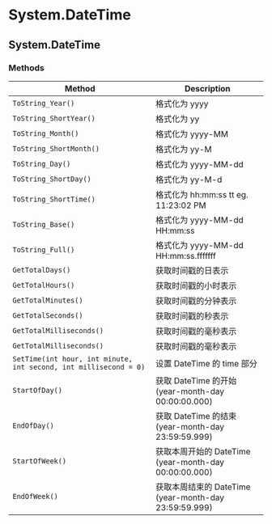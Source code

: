 # System.DateTime

## System.DateTime

### Methods

| Method                                                           | Description                                           |
| ---------------------------------------------------------------- | ----------------------------------------------------- |
| `ToString_Year()`                                                | 格式化为 yyyy                                         |
| `ToString_ShortYear()`                                           | 格式化为 yy                                           |
| `ToString_Month()`                                               | 格式化为 yyyy-MM                                      |
| `ToString_ShortMonth()`                                          | 格式化为 yy-M                                         |
| `ToString_Day()`                                                 | 格式化为 yyyy-MM-dd                                   |
| `ToString_ShortDay()`                                            | 格式化为 yy-M-d                                       |
| `ToString_ShortTime()`                                           | 格式化为 hh:mm:ss tt eg. 11:23:02 PM                  |
| `ToString_Base()`                                                | 格式化为 yyyy-MM-dd HH:mm:ss                          |
| `ToString_Full()`                                                | 格式化为 yyyy-MM-dd HH:mm:ss.fffffff                  |
| `GetTotalDays()`                                                 | 获取时间戳的日表示                                    |
| `GetTotalHours()`                                                | 获取时间戳的小时表示                                  |
| `GetTotalMinutes()`                                              | 获取时间戳的分钟表示                                  |
| `GetTotalSeconds()`                                              | 获取时间戳的秒表示                                    |
| `GetTotalMilliseconds()`                                         | 获取时间戳的毫秒表示                                  |
| `GetTotalMilliseconds()`                                         | 获取时间戳的毫秒表示                                  |
| `SetTime(int hour, int minute, int second, int millisecond = 0)` | 设置 DateTime 的 time 部分                            |
| `StartOfDay()`                                                   | 获取 DateTime 的开始 (year-month-day 00:00:00.000)    |
| `EndOfDay()`                                                     | 获取 DateTime 的结束 (year-month-day 23:59:59.999)    |
| `StartOfWeek()`                                                  | 获取本周开始的 DateTime (year-month-day 00:00:00.000) |
| `EndOfWeek()`                                                    | 获取本周结束的 DateTime (year-month-day 23:59:59.999) |
